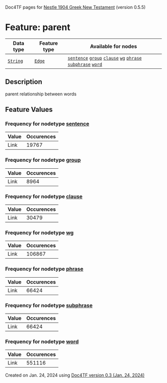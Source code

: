 Doc4TF pages for [Nestle 1904 Greek New Testament](https://github.com/saulocantanhede/tfgreek2/tree/master/tf) (version 0.5.5)
# Feature: parent
Data type|Feature type|Available for nodes
---|---|---
[`String`](featurebydatatype.md#string)|[`Edge`](featurebytype.md#edge)| [`sentence`](featurebynodetype.md#sentence)  [`group`](featurebynodetype.md#group)  [`clause`](featurebynodetype.md#clause)  [`wg`](featurebynodetype.md#wg)  [`phrase`](featurebynodetype.md#phrase)  [`subphrase`](featurebynodetype.md#subphrase)  [`word`](featurebynodetype.md#word) 
## Description
parent relationship between words
## Feature Values
### Frequency for nodetype [sentence](featurebynodetype.md#sentence)
Value|Occurences
---|---
Link|19767
### Frequency for nodetype [group](featurebynodetype.md#group)
Value|Occurences
---|---
Link|8964
### Frequency for nodetype [clause](featurebynodetype.md#clause)
Value|Occurences
---|---
Link|30479
### Frequency for nodetype [wg](featurebynodetype.md#wg)
Value|Occurences
---|---
Link|106867
### Frequency for nodetype [phrase](featurebynodetype.md#phrase)
Value|Occurences
---|---
Link|66424
### Frequency for nodetype [subphrase](featurebynodetype.md#subphrase)
Value|Occurences
---|---
Link|66424
### Frequency for nodetype [word](featurebynodetype.md#word)
Value|Occurences
---|---
Link|551116
 

Created on Jan. 24, 2024 using [Doc4TF  version 0.3 (Jan. 24, 2024)](https://github.com/tonyjurg/Doc4TF) 